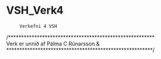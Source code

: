 # VSH_Verk4
         Verkefni 4 VSH
/********************************************************\
Verk er unnið af Pálma C Rúnarsson & 
\********************************************************/
